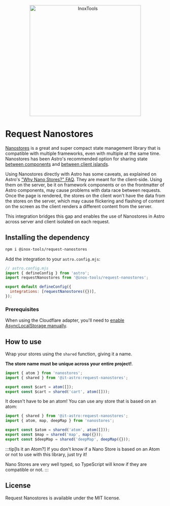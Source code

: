 <p align="center">
    <img alt="InoxTools" width="350px" src="https://github.com/Fryuni/inox-tools/blob/main/assets/shield.png?raw=true"/>
</p>

# Request Nanostores

[Nanostores](https://github.com/nanostores/nanostores) is a great and super compact state management library that is compatible with multiple frameworks, even with multiple at the same time. Nanostores has been Astro's recommended option for sharing state [between components](https://docs.astro.build/en/recipes/sharing-state/) and [between client islands](https://docs.astro.build/en/recipes/sharing-state-islands/).

Using Nanostores directly with Astro has some caveats, as explained on Astro's ["Why Nano Stores?" FAQ](https://docs.astro.build/en/recipes/sharing-state-islands/#why-nano-stores). They are meant for the client-side. Using them on the server, be it on framework components or on the frontmatter of Astro components, may cause problems with data race between requests. Once the page is rendered, the stores on the client won't have the data from the stores on the server, which may cause flickering and flashing of content on the screen as the client renders a different content from the server.

This integration bridges this gap and enables the use of Nanostores in Astro across server and client isolated on each request.

## Installing the dependency

```sh
npm i @inox-tools/request-nanostores
```

Add the integration to your `astro.config.mjs`:

```js
// astro.config.mjs
import { defineConfig } from 'astro';
import requestNanostores from '@inox-tools/request-nanostores';

export default defineConfig({
  integrations: [requestNanostores({})],
});
```

### Prerequisites

When using the Cloudflare adapter, you'll need to [enable AsyncLocalStorage manually](https://developers.cloudflare.com/workers/runtime-apis/nodejs/#enable-only-asynclocalstorage).

## How to use

Wrap your stores using the `shared` function, giving it a name.

**The store name must be unique across your entire project!**.

```ts del={4} ins={5}
import { atom } from 'nanostores';
import { shared } from '@it-astro:request-nanostores';

export const $cart = atom([]);
export const $cart = shared('cart', atom([]));
```

It doesn't have to be an atom! You can use any store that is based on an atom:

```ts
import { shared } from '@it-astro:request-nanostores';
import { atom, map, deepMap } from 'nanostores';

export const $atom = shared('atom', atom([]));
export const $map = shared('map', map({}));
export const $deepMap = shared('deepMap', deepMap({}));
```

:::tip[Is it an Atom?]
If you don't know if a Nano Store is based on an Atom or not to use with this library, just try it!

Nano Stores are very well typed, so TypeScript will know if they are compatible or not.
:::

## License

Request Nanostores is available under the MIT license.
